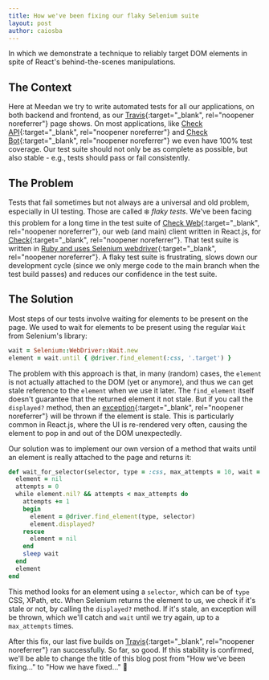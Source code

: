 ```yaml
---
title: How we've been fixing our flaky Selenium suite
layout: post
author: caiosba
---
```


In which we demonstrate a technique to reliably target DOM elements in spite of React's behind-the-scenes manipulations.

## The Context

Here at Meedan we try to write automated tests for all our applications, on both backend and frontend, as our [Travis](https://travis-ci.org/meedan){:target="_blank", rel="noopener noreferrer"} page shows. On most applications, like [Check API](https://github.com/meedan/check-api){:target="_blank", rel="noopener noreferrer"} and [Check Bot](https://github.com/meedan/check-bot){:target="_blank", rel="noopener noreferrer"} we even have 100% test coverage. Our test suite should not only be as complete as possible, but also stable - e.g., tests should pass or fail consistently.


## The Problem

Tests that fail sometimes but not always are a universal and old problem, especially in UI testing. Those are called :snowflake: _flaky tests_. We've been facing this problem for a long time in the test suite of [Check Web](https://github.com/meedan/check-web){:target="_blank", rel="noopener noreferrer"}, our web (and main) client written in React.js, for [Check](http://meedan.com/en/check){:target="_blank", rel="noopener noreferrer"}. That test suite is written in [Ruby and uses Selenium webdriver](https://rubygems.org/gems/selenium-webdriver/versions/2.53.0){:target="_blank", rel="noopener noreferrer"}. A flaky test suite is frustrating, slows down our development cycle (since we only merge code to the main branch when the test build passes) and reduces our confidence in the test suite.

## The Solution

Most steps of our tests involve waiting for elements to be present on the page. We used to wait for elements to be present using the regular `Wait` from Selenium's library:

```ruby
wait = Selenium::WebDriver::Wait.new
element = wait.until { @driver.find_element(:css, '.target') }
```

The problem with this approach is that, in many (random) cases, the `element` is not actually attached to the DOM (yet or anymore), and thus we can get stale reference to the `element` when we use it later. The `find_element` itself doesn't guarantee that the returned element it not stale. But if you call the `displayed?` method, then an [exception](https://docs.seleniumhq.org/exceptions/stale_element_reference.jsp){:target="_blank", rel="noopener noreferrer"} will be thrown if the element is stale. This is particularly common in React.js, where the UI is re-rendered very often, causing the element to pop in and out of the DOM unexpectedly.

Our solution was to implement our own version of a method that waits until an element is really attached to the page and returns it:

```ruby
def wait_for_selector(selector, type = :css, max_attempts = 10, wait = 1)
  element = nil
  attempts = 0
  while element.nil? && attempts < max_attempts do
    attempts += 1
    begin
      element = @driver.find_element(type, selector)
      element.displayed?
    rescue
      element = nil
    end
    sleep wait
  end
  element
end
```

This method looks for an element using a `selector`, which can be of `type` CSS, XPath, etc. When Selenium returns the element to us, we check if it's stale or not, by calling the `displayed?` method. If it's stale, an exception will be thrown, which we'll catch and `wait` until we try again, up to a `max_attempts` times.

After this fix, our last five builds on [Travis](https://travis-ci.org/meedan/check-web/builds){:target="_blank", rel="noopener noreferrer"} ran successfully. So far, so good. If this stability is confirmed, we'll be able to change the title of this blog post from "How we've been fixing..." to "How we have fixed..." :crossed_fingers:
